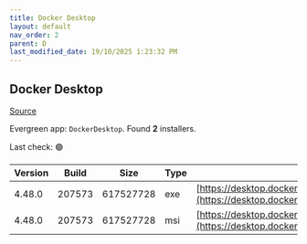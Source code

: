 ```yaml
---
title: Docker Desktop
layout: default
nav_order: 2
parent: D
last_modified_date: 19/10/2025 1:23:32 PM
---
```


## Docker Desktop

[Source](https://www.docker.com/products/docker-desktop/)

Evergreen app: `DockerDesktop`. Found **2** installers.

Last check: 🟢

| Version | Build  | Size      | Type | URI                                                                                                                                                                    |
| ------- | ------ | --------- | ---- | ---------------------------------------------------------------------------------------------------------------------------------------------------------------------- |
| 4.48.0  | 207573 | 617527728 | exe  | [https://desktop.docker.com/win/main/amd64/207573/Docker%20Desktop%20Installer.exe](https://desktop.docker.com/win/main/amd64/207573/Docker%20Desktop%20Installer.exe) |
| 4.48.0  | 207573 | 617527728 | msi  | [https://desktop.docker.com/win/main/amd64/207573/DockerDesktop.msi](https://desktop.docker.com/win/main/amd64/207573/DockerDesktop.msi)                               |
